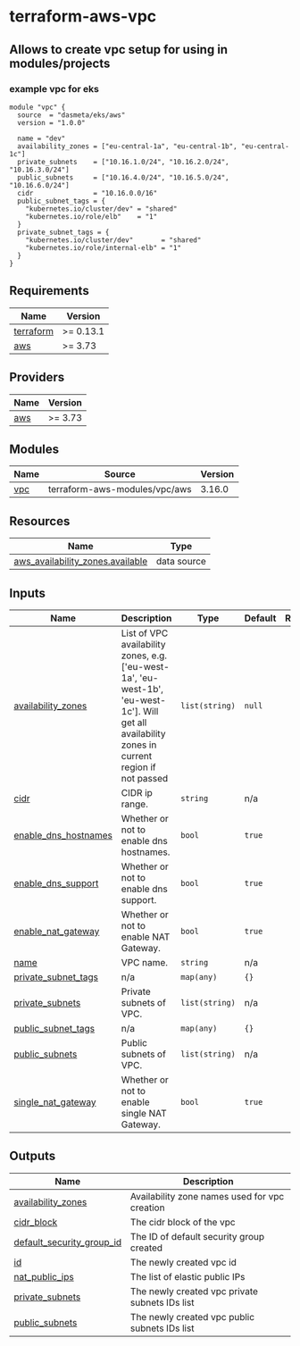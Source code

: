 # terraform-aws-vpc
<!-- BEGINNING OF PRE-COMMIT-TERRAFORM DOCS HOOK -->
## Allows to create vpc setup for using in modules/projects

### example vpc for eks
```hcl
module "vpc" {
  source  = "dasmeta/eks/aws"
  version = "1.0.0"

  name = "dev"
  availability_zones = ["eu-central-1a", "eu-central-1b", "eu-central-1c"]
  private_subnets    = ["10.16.1.0/24", "10.16.2.0/24", "10.16.3.0/24"]
  public_subnets     = ["10.16.4.0/24", "10.16.5.0/24", "10.16.6.0/24"]
  cidr               = "10.16.0.0/16"
  public_subnet_tags = {
    "kubernetes.io/cluster/dev" = "shared"
    "kubernetes.io/role/elb"    = "1"
  }
  private_subnet_tags = {
    "kubernetes.io/cluster/dev"       = "shared"
    "kubernetes.io/role/internal-elb" = "1"
  }
}
```

## Requirements

| Name | Version |
|------|---------|
| <a name="requirement_terraform"></a> [terraform](#requirement\_terraform) | >= 0.13.1 |
| <a name="requirement_aws"></a> [aws](#requirement\_aws) | >= 3.73 |

## Providers

| Name | Version |
|------|---------|
| <a name="provider_aws"></a> [aws](#provider\_aws) | >= 3.73 |

## Modules

| Name | Source | Version |
|------|--------|---------|
| <a name="module_vpc"></a> [vpc](#module\_vpc) | terraform-aws-modules/vpc/aws | 3.16.0 |

## Resources

| Name | Type |
|------|------|
| [aws_availability_zones.available](https://registry.terraform.io/providers/hashicorp/aws/latest/docs/data-sources/availability_zones) | data source |

## Inputs

| Name | Description | Type | Default | Required |
|------|-------------|------|---------|:--------:|
| <a name="input_availability_zones"></a> [availability\_zones](#input\_availability\_zones) | List of VPC availability zones, e.g. ['eu-west-1a', 'eu-west-1b', 'eu-west-1c']. Will get all availability zones in current region if not passed | `list(string)` | `null` | no |
| <a name="input_cidr"></a> [cidr](#input\_cidr) | CIDR ip range. | `string` | n/a | yes |
| <a name="input_enable_dns_hostnames"></a> [enable\_dns\_hostnames](#input\_enable\_dns\_hostnames) | Whether or not to enable dns hostnames. | `bool` | `true` | no |
| <a name="input_enable_dns_support"></a> [enable\_dns\_support](#input\_enable\_dns\_support) | Whether or not to enable dns support. | `bool` | `true` | no |
| <a name="input_enable_nat_gateway"></a> [enable\_nat\_gateway](#input\_enable\_nat\_gateway) | Whether or not to enable NAT Gateway. | `bool` | `true` | no |
| <a name="input_name"></a> [name](#input\_name) | VPC name. | `string` | n/a | yes |
| <a name="input_private_subnet_tags"></a> [private\_subnet\_tags](#input\_private\_subnet\_tags) | n/a | `map(any)` | `{}` | no |
| <a name="input_private_subnets"></a> [private\_subnets](#input\_private\_subnets) | Private subnets of VPC. | `list(string)` | n/a | yes |
| <a name="input_public_subnet_tags"></a> [public\_subnet\_tags](#input\_public\_subnet\_tags) | n/a | `map(any)` | `{}` | no |
| <a name="input_public_subnets"></a> [public\_subnets](#input\_public\_subnets) | Public subnets of VPC. | `list(string)` | n/a | yes |
| <a name="input_single_nat_gateway"></a> [single\_nat\_gateway](#input\_single\_nat\_gateway) | Whether or not to enable single NAT Gateway. | `bool` | `true` | no |

## Outputs

| Name | Description |
|------|-------------|
| <a name="output_availability_zones"></a> [availability\_zones](#output\_availability\_zones) | Availability zone names used for vpc creation |
| <a name="output_cidr_block"></a> [cidr\_block](#output\_cidr\_block) | The cidr block of the vpc |
| <a name="output_default_security_group_id"></a> [default\_security\_group\_id](#output\_default\_security\_group\_id) | The ID of default security group created |
| <a name="output_id"></a> [id](#output\_id) | The newly created vpc id |
| <a name="output_nat_public_ips"></a> [nat\_public\_ips](#output\_nat\_public\_ips) | The list of elastic public IPs |
| <a name="output_private_subnets"></a> [private\_subnets](#output\_private\_subnets) | The newly created vpc private subnets IDs list |
| <a name="output_public_subnets"></a> [public\_subnets](#output\_public\_subnets) | The newly created vpc public subnets IDs list |
<!-- END OF PRE-COMMIT-TERRAFORM DOCS HOOK -->
